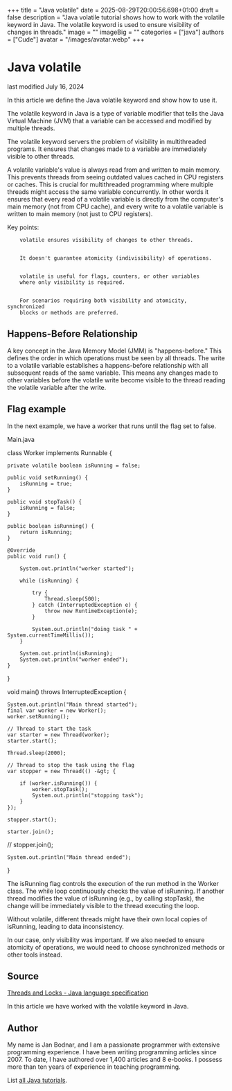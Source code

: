 +++
title = "Java volatile"
date = 2025-08-29T20:00:56.698+01:00
draft = false
description = "Java volatile tutorial shows how to work with the volatile keyword in Java. The volatile keyword is used to ensure visibility of changes in threads."
image = ""
imageBig = ""
categories = ["java"]
authors = ["Cude"]
avatar = "/images/avatar.webp"
+++

# Java volatile

last modified July 16, 2024

 

In this article we define the Java volatile keyword and show how to use it.

The volatile keyword in Java is a type of variable modifier that
tells the Java Virtual Machine (JVM) that a variable can be accessed and
modified by multiple threads.

The volatile keyword servers the problem of visibility in
multithreaded programs. It ensures that changes made to a variable are
immediately visible to other threads.

A volatile variable's value is always read from and written to main memory. This
prevents threads from seeing outdated values cached in CPU registers or caches.
This is crucial for multithreaded programming where multiple threads might
access the same variable concurrently. In other words it ensures that every read
of a volatile variable is directly from the computer's main memory (not from CPU
cache), and every write to a volatile variable is written to main memory (not
just to CPU registers).

Key points:

    
        volatile ensures visibility of changes to other threads.
    
    
        It doesn't guarantee atomicity (indivisibility) of operations.
    
    
        volatile is useful for flags, counters, or other variables
        where only visibility is required.
    
    
        For scenarios requiring both visibility and atomicity, synchronized
        blocks or methods are preferred.
    

## Happens-Before Relationship

A key concept in the Java Memory Model (JMM) is "happens-before." This defines
the order in which operations must be seen by all threads. The write to a
volatile variable establishes a happens-before relationship with all subsequent
reads of the same variable. This means any changes made to other variables
before the volatile write become visible to the thread reading the volatile
variable after the write.

## Flag example

In the next example, we have a worker that runs until the flag set to false.

Main.java
  

class Worker implements Runnable {

    private volatile boolean isRunning = false;

    public void setRunning() {
        isRunning = true;
    }

    public void stopTask() {
        isRunning = false;
    }

    public boolean isRunning() {
        return isRunning;
    }

    @Override
    public void run() {

        System.out.println("worker started");

        while (isRunning) {

            try {
                Thread.sleep(500);
            } catch (InterruptedException e) {
                throw new RuntimeException(e);
            }

            System.out.println("doing task " + System.currentTimeMillis());
        }

        System.out.println(isRunning);
        System.out.println("worker ended");
    }
}

void main() throws InterruptedException {

    System.out.println("Main thread started");
    final var worker = new Worker();
    worker.setRunning();

    // Thread to start the task
    var starter = new Thread(worker);
    starter.start();

    Thread.sleep(2000);

    // Thread to stop the task using the flag
    var stopper = new Thread(() -&gt; {

        if (worker.isRunning()) {
            worker.stopTask();
            System.out.println("stopping task");
        }
    });

    stopper.start();

    starter.join();
//    stopper.join();

    System.out.println("Main thread ended");
}

The isRunning flag controls the execution of the run
method in the Worker class. The while loop continuously checks the
value of isRunning. If another thread modifies the value of
isRunning (e.g., by calling stopTask), the change will
be immediately visible to the thread executing the loop.

Without volatile, different threads might have their own local
copies of isRunning, leading to data inconsistency.

In our case, only visibility was important. If we also needed to ensure
atomicity of operations, we would need to choose synchronized methods or other
tools instead.

## Source

[Threads and Locks - Java language specification](https://docs.oracle.com/javase/specs/jls/se21/html/jls-17.html)

In this article we have worked with the volatile keyword in Java.

## Author

My name is Jan Bodnar, and I am a passionate programmer with extensive
programming experience. I have been writing programming articles since 2007.
To date, I have authored over 1,400 articles and 8 e-books. I possess more
than ten years of experience in teaching programming.

List [all Java tutorials](/java/).